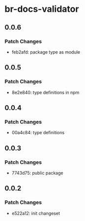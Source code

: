 # br-docs-validator

## 0.0.6

### Patch Changes

- feb2afd: package type as module

## 0.0.5

### Patch Changes

- 8e2e840: type definitions in npm

## 0.0.4

### Patch Changes

- 00a4c84: type definitions

## 0.0.3

### Patch Changes

- 7743d75: public package

## 0.0.2

### Patch Changes

- e522a12: init changeset
